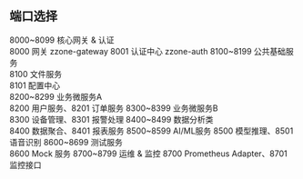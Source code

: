 

## 端口选择
8000~8099	核心网关 & 认证	 
    8000 网关   zzone-gateway
    8001 认证中心   zzone-auth
8100~8199	公共基础服务	
    8100 文件服务   
    8101 配置中心    
8200~8299	业务微服务A	
    8200 用户服务、8201 订单服务
8300~8399	业务微服务B	
    8300 设备管理、8301 报警处理
8400~8499	数据分析类	
    8400 数据聚合、8401 报表服务
8500~8599	AI/ML服务	
    8500 模型推理、8501 语音识别
8600~8699	测试服务	
    8600 Mock 服务
8700~8799	运维 & 监控
    8700 Prometheus Adapter、8701 监控接口
